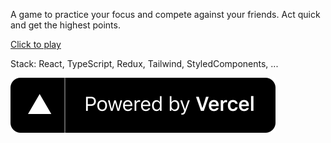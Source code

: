 A game to practice your focus and compete against your friends. 
Act quick and get the highest points. 

[Click to play](https://focus.hschaletzky.de) 

Stack: React, TypeScript, Redux, Tailwind, StyledComponents, ...

[![Powered by Vercel](https://raw.githubusercontent.com/abumalick/powered-by-vercel/master/powered-by-vercel.svg)](https://vercel.com?utm_source=powered-by-vercel)
